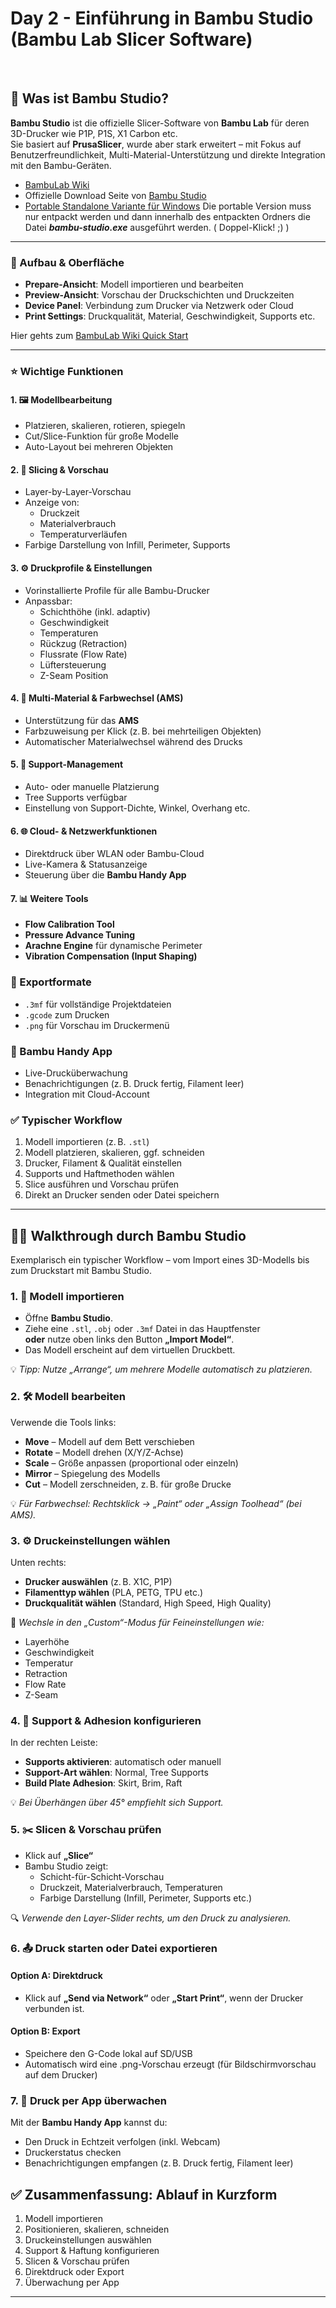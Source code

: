 # Day 2 - Einführung in Bambu Studio (Bambu Lab Slicer Software)
<br>


## 🔧 Was ist Bambu Studio?

**Bambu Studio** ist die offizielle Slicer-Software von **Bambu Lab** für deren 3D-Drucker wie P1P, P1S, X1 Carbon etc.  
Sie basiert auf **PrusaSlicer**, wurde aber stark erweitert – mit Fokus auf Benutzerfreundlichkeit, Multi-Material-Unterstützung und direkte Integration mit den Bambu-Geräten.

* [BambuLab Wiki](https://wiki.bambulab.com/en/home)
* Offizielle Download Seite von [Bambu Studio](https://bambulab.com/en/download/studio)
* [Portable Standalone Variante für Windows](https://github.com/bambulab/BambuStudio/releases/download/V02.00.03.54/Bambu_Studio_win-v02.00.03.54-20250424182834.zip)
Die portable Version muss nur entpackt werden und dann innerhalb des entpackten Ordners die Datei ***bambu-studio.exe*** ausgeführt werden. ( Doppel-Klick! ;) )

---


### 🧭 Aufbau & Oberfläche

- **Prepare-Ansicht**: Modell importieren und bearbeiten
- **Preview-Ansicht**: Vorschau der Druckschichten und Druckzeiten
- **Device Panel**: Verbindung zum Drucker via Netzwerk oder Cloud
- **Print Settings**: Druckqualität, Material, Geschwindigkeit, Supports etc.

Hier gehts zum [BambuLab Wiki Quick Start](https://wiki.bambulab.com/en/software/bambu-studio/studio-quick-start)

---

### ⭐️ Wichtige Funktionen

#### 1. 🖼️ Modellbearbeitung
- Platzieren, skalieren, rotieren, spiegeln
- Cut/Slice-Funktion für große Modelle
- Auto-Layout bei mehreren Objekten

#### 2. 🧵 Slicing & Vorschau
- Layer-by-Layer-Vorschau
- Anzeige von:
  - Druckzeit
  - Materialverbrauch
  - Temperaturverläufen
- Farbige Darstellung von Infill, Perimeter, Supports

#### 3. ⚙️ Druckprofile & Einstellungen
- Vorinstallierte Profile für alle Bambu-Drucker
- Anpassbar:
  - Schichthöhe (inkl. adaptiv)
  - Geschwindigkeit
  - Temperaturen
  - Rückzug (Retraction)
  - Flussrate (Flow Rate)
  - Lüftersteuerung
  - Z-Seam Position

#### 4. 🎨 Multi-Material & Farbwechsel (AMS)
- Unterstützung für das **AMS**
- Farbzuweisung per Klick (z. B. bei mehrteiligen Objekten)
- Automatischer Materialwechsel während des Drucks

#### 5. 🧱 Support-Management
- Auto- oder manuelle Platzierung
- Tree Supports verfügbar
- Einstellung von Support-Dichte, Winkel, Overhang etc.

#### 6. 🌐 Cloud- & Netzwerkfunktionen
- Direktdruck über WLAN oder Bambu-Cloud
- Live-Kamera & Statusanzeige
- Steuerung über die **Bambu Handy App**

#### 7. 📊 Weitere Tools
- **Flow Calibration Tool**
- **Pressure Advance Tuning**
- **Arachne Engine** für dynamische Perimeter
- **Vibration Compensation (Input Shaping)**


### 📁 Exportformate
- `.3mf` für vollständige Projektdateien
- `.gcode` zum Drucken
- `.png` für Vorschau im Druckermenü


### 📱 Bambu Handy App
- Live-Drucküberwachung
- Benachrichtigungen (z. B. Druck fertig, Filament leer)
- Integration mit Cloud-Account


### ✅ Typischer Workflow

1. Modell importieren (z. B. `.stl`)
2. Modell platzieren, skalieren, ggf. schneiden
3. Drucker, Filament & Qualität einstellen
4. Supports und Haftmethoden wählen
5. Slice ausführen und Vorschau prüfen
6. Direkt an Drucker senden oder Datei speichern

---


## 🚶‍♂️ Walkthrough durch Bambu Studio

Exemplarisch ein typischer Workflow – vom Import eines 3D-Modells bis zum Druckstart mit Bambu Studio.


### 1. 📂 Modell importieren

- Öffne **Bambu Studio**.
- Ziehe eine `.stl`, `.obj` oder `.3mf` Datei in das Hauptfenster  
  **oder** nutze oben links den Button **„Import Model“**.
- Das Modell erscheint auf dem virtuellen Druckbett.

💡 *Tipp: Nutze „Arrange“, um mehrere Modelle automatisch zu platzieren.*


### 2. 🛠 Modell bearbeiten

Verwende die Tools links:

- **Move** – Modell auf dem Bett verschieben  
- **Rotate** – Modell drehen (X/Y/Z-Achse)  
- **Scale** – Größe anpassen (proportional oder einzeln)  
- **Mirror** – Spiegelung des Modells  
- **Cut** – Modell zerschneiden, z. B. für große Drucke

💡 *Für Farbwechsel: Rechtsklick → „Paint“ oder „Assign Toolhead“ (bei AMS).*


### 3. ⚙️ Druckeinstellungen wählen

Unten rechts:

- **Drucker auswählen** (z. B. X1C, P1P)
- **Filamenttyp wählen** (PLA, PETG, TPU etc.)
- **Druckqualität wählen** (Standard, High Speed, High Quality)

🔧 *Wechsle in den „Custom“-Modus für Feineinstellungen wie:*
- Layerhöhe
- Geschwindigkeit
- Temperatur
- Retraction
- Flow Rate
- Z-Seam


### 4. 🧱 Support & Adhesion konfigurieren

In der rechten Leiste:

- **Supports aktivieren**: automatisch oder manuell  
- **Support-Art wählen**: Normal, Tree Supports  
- **Build Plate Adhesion**: Skirt, Brim, Raft

💡 *Bei Überhängen über 45° empfiehlt sich Support.*


### 5. ✂️ Slicen & Vorschau prüfen

- Klick auf **„Slice“**
- Bambu Studio zeigt:
  - Schicht-für-Schicht-Vorschau
  - Druckzeit, Materialverbrauch, Temperaturen
  - Farbige Darstellung (Infill, Perimeter, Supports etc.)

🔍 *Verwende den Layer-Slider rechts, um den Druck zu analysieren.*


### 6. 📤 Druck starten oder Datei exportieren

#### Option A: Direktdruck
- Klick auf **„Send via Network“** oder **„Start Print“**, wenn der Drucker verbunden ist.

#### Option B: Export
- Speichere den G-Code lokal auf SD/USB
- Automatisch wird eine .png-Vorschau erzeugt (für Bildschirmvorschau auf dem Drucker)


### 7. 📱 Druck per App überwachen

Mit der **Bambu Handy App** kannst du:

- Den Druck in Echtzeit verfolgen (inkl. Webcam)
- Druckerstatus checken
- Benachrichtigungen empfangen (z. B. Druck fertig, Filament leer)



## ✅ Zusammenfassung: Ablauf in Kurzform

1. Modell importieren  
2. Positionieren, skalieren, schneiden  
3. Druckeinstellungen auswählen  
4. Support & Haftung konfigurieren  
5. Slicen & Vorschau prüfen  
6. Direktdruck oder Export  
7. Überwachung per App

---
